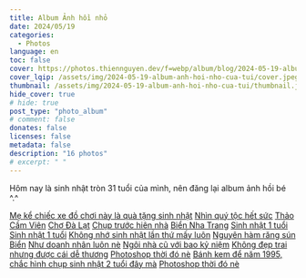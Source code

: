 ```yaml
---
title: Album Ảnh hồi nhỏ
date: 2024/05/19
categories:
  - Photos
language: en
toc: false
cover: https://photos.thiennguyen.dev/f=webp/album/blog/2024-05-19-album-anh-hoi-nho-cua-tui/cover.jpeg
cover_lqip: /assets/img/2024-05-19-album-anh-hoi-nho-cua-tui/cover.jpeg
thumbnail: /assets/img/2024-05-19-album-anh-hoi-nho-cua-tui/thumbnail.jpeg
hide_cover: true
# hide: true
post_type: "photo_album"
# comment: false
donates: false
licenses: false
metadata: false
description: "16 photos"
# excerpt: " "
---
```

Hôm nay là sinh nhật tròn 31 tuổi của mình, nên đăng lại album ảnh hồi bé ^.^
<!-- more -->
<div ID="thiennguyen" data-nanogallery2='{
        "itemsBaseURL": "https://photos.thiennguyen.dev",
        "thumbnailWidth": "200",
        "thumbnailBorderVertical": 0,
        "thumbnailBorderHorizontal": 0,
        "thumbnailGutterHeight": 5,
        "thumbnailGutterWidth": 5,
        "thumbnailHeight": "auto",
        "thumbnailLabel": {
          "position": "overImageOnBottom",
          "align": "left",
          "titleMultiLine": true
        },
        "allowHTMLinData": true,
        "thumbnailHoverEffect2": "imageScaleIn80|imageSepiaOff|labelAppear75",
        "thumbnailAlignment": "center",
        "thumbnailOpenImage": true,
        "thumbnailDisplayTransition":          "scaleUp",
        "thumbnailDisplayTransitionDuration":  500,  
        "thumbnailDisplayInterval":            30,
        "galleryDisplayTransition": "slideUp",
        "galleryDisplayTransitionDuration":  500,
        "galleryTheme": {
          "thumbnail" : { "borderColor": "#FFF" }
        },
        "viewerTheme": "dark",
        "viewerToolbar": {
          "display": true,
          "standard": "minimizeButton, label",
          "minimized": "minimizeButton, label, fullscreenButton, downloadButton, infoButton"
        },
        "viewerTools": {
          "topLeft": "pageCounter",
          "topRight": "playPauseButton, zoomButton, fullscreenButton, closeButton"
          } 
        }'>
  <a href="/album/1/1.jpg" data-ngthumb="/w=200,f=webp/album/1/1.jpg" data-ngdesc="Mẹ kể chiếc xe đồ chơi này là quà tặng sinh nhật">Mẹ kể chiếc xe đồ chơi này là quà tặng sinh nhật</a>
  <a href="/album/1/2.jpg" data-ngthumb="/w=200,f=webp/album/1/2.jpg" data-ngdesc="Nhìn quý tộc hết sức">Nhìn quý tộc hết sức</a>
  <a href="/album/1/3.jpg" data-ngthumb="/w=200,f=webp/album/1/3.jpg" data-ngdesc="Trong ảnh gồm mẹ, em trai, bà ngoại và mình">Thảo Cầm Viên</a>
  <a href="/album/1/4.jpg" data-ngthumb="/w=200,f=webp/album/1/4.jpg" data-ngdesc="">Chợ Đà Lạt</a>
  <a href="/album/1/5.jpg" data-ngthumb="/w=200,f=webp/album/1/5.jpg" data-ngdesc="Chụp trước hiên nhà">Chụp trước hiên nhà</a>
  <a href="/album/1/6.jpg" data-ngthumb="/w=200,f=webp/album/1/6.jpg" data-ngdesc="Chụp cùng bố mẹ">Biển Nha Trang</a>
  <a href="/album/1/7.jpg" data-ngthumb="/w=200,f=webp/album/1/7.jpg" data-ngdesc="">Sinh nhật 1 tuổi</a>
  <a href="/album/1/8.jpg" data-ngthumb="/w=200,f=webp/album/1/8.jpg" data-ngdesc="Chụp với dì Út">Sinh nhật 1 tuổi</a>
  <a href="/album/1/9.jpg" data-ngthumb="/w=200,f=webp/album/1/9.jpg" data-ngdesc="">Không nhớ sinh nhật lần thứ mấy luôn</a>
  <a href="/album/1/10.jpg" data-ngthumb="/w=200,f=webp/album/1/10.jpg" data-ngdesc="">Nguyên hàm răng sún</a>
  <a href="/album/1/11.jpg" data-ngthumb="/w=200,f=webp/album/1/11.jpg" data-ngdesc="Không biết bãi biển nào">Biển</a>
  <a href="/album/1/12.jpg" data-ngthumb="/w=200,f=webp/album/1/12.jpg" data-ngdesc="">Như doanh nhân luôn nè</a>
  <a href="/album/1/13.jpg" data-ngthumb="/w=200,f=webp/album/1/13.jpg" data-ngdesc="">Ngôi nhà cũ với bao kỷ niệm</a>
  <a href="/album/1/14.jpg" data-ngthumb="/w=200,f=webp/album/1/14.jpg" data-ngdesc="">Không đẹp trai nhưng được cái dễ thương</a>
  <a href="/album/1/16.jpg" data-ngthumb="/w=200,f=webp/album/1/16.jpg" data-ngdesc="Chụp với bố sinh nhật 1 tuổi ^^ ">Photoshop thời đó nè</a>
  <a href="/album/1/15.jpg" data-ngthumb="/w=200,f=webp/album/1/15.jpg" data-ngdesc="">Bánh kem để năm 1995, chắc hình chụp sinh nhật 2 tuổi đây mà</a>
  <a href="/album/1/17.jpg" data-ngthumb="/w=200,f=webp/album/1/17.jpg" data-ngdesc="Tắm biển Vũng Tàu">Photoshop thời đó nè</a>
</div>